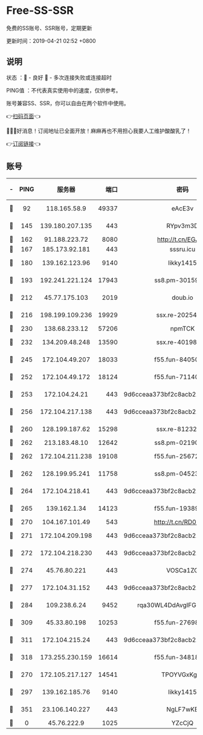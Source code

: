 # Free-SS-SSR

免费的SS账号、SSR账号，定期更新

更新时间：2019-04-21 02:52 +0800

## 说明

状态     ：🙂 - 良好 🙁 - 多次连接失败或连接超时

PING值   ：不代表真实使用中的速度，仅供参考。

账号兼容SS、SSR，你可以自由在两个软件中使用。

👉[扫码页面](https://liesauer.github.io/Free-SS-SSR/)👈

🎉🎉🎉好消息！订阅地址已全面开放！麻麻再也不用担心我要人工维护酸酸乳了！

👉[订阅链接](https://www.liesauer.net/yogurt/subscribe?ACCESS_TOKEN=DAYxR3mMaZAsaqUb)👈

## 账号

|-|PING|服务器|端口|密码|加密方式|区域|
|:----:|:----:|:-----:|-----:|:----:|:----:|:----:|
|🙂|92|118.165.58.9|49337|eAcE3v|chacha20-ietf|TW|
|🙂|145|139.180.207.135|443|RYpv3m3D|aes-256-cfb|JP|
|🙂|162|91.188.223.72|8080|http://t.cn/EGJIyrl|rc4-md5|RU|
|🙂|167|185.173.92.181|443|sssru.icu|rc4-md5|RU|
|🙂|180|139.162.123.96|9140|likky1415|aes-256-cfb|JP|
|🙂|193|192.241.221.124|17943|ss8.pm-30159735|aes-256-cfb|US|
|🙂|212|45.77.175.103|2019|doub.io|aes-128-ctr|SG|
|🙂|216|198.199.109.236|19929|ssx.re-20254148|aes-256-cfb|US|
|🙂|230|138.68.233.12|57206|npmTCK|rc4-md5|US|
|🙂|232|134.209.48.248|13590|ssx.re-40198259|aes-256-cfb|US|
|🙂|245|172.104.49.207|18033|f55.fun-84050556|aes-256-cfb|SG|
|🙂|252|172.104.49.172|18124|f55.fun-71140477|aes-256-cfb|SG|
|🙂|253|172.104.24.21|443|9d6cceaa373bf2c8acb22e60b6a58be6|aes-256-cfb|US|
|🙂|256|172.104.217.138|443|9d6cceaa373bf2c8acb22e60b6a58be6|aes-256-cfb|US|
|🙂|260|128.199.187.62|15298|ssx.re-81232665|aes-256-cfb|SG|
|🙂|262|213.183.48.10|12642|ss8.pm-02190555|rc4-md5|RU|
|🙂|262|172.104.211.238|19108|f55.fun-25672801|aes-256-cfb|US|
|🙂|262|128.199.95.241|11758|ss8.pm-04523881|aes-256-cfb|SG|
|🙂|264|172.104.218.41|443|9d6cceaa373bf2c8acb22e60b6a58be6|aes-256-cfb|US|
|🙂|265|139.162.1.34|14123|f55.fun-19389187|aes-256-cfb|SG|
|🙂|270|104.167.101.49|543|http://t.cn/RD0D7sx|rc4-md5|CA|
|🙂|271|172.104.209.198|443|9d6cceaa373bf2c8acb22e60b6a58be6|aes-256-cfb|US|
|🙂|272|172.104.218.230|443|9d6cceaa373bf2c8acb22e60b6a58be6|aes-256-cfb|US|
|🙂|274|45.76.80.221|443|VOSCa1ZG|aes-256-cfb|DE|
|🙂|277|172.104.31.152|443|9d6cceaa373bf2c8acb22e60b6a58be6|aes-256-cfb|US|
|🙂|284|109.238.6.24|9452|rqa30WL4DdAvgIFG6Fs3znzTa|aes-256-cfb|FR|
|🙂|309|45.33.80.198|10253|f55.fun-27698547|aes-256-cfb|US|
|🙂|311|172.104.215.24|443|9d6cceaa373bf2c8acb22e60b6a58be6|aes-256-cfb|US|
|🙂|318|173.255.230.159|16614|f55.fun-34818706|aes-256-cfb|US|
|🙂|270|172.105.217.127|14541|TPOYVGxKglpi|aes-256-cfb|JP|
|🙂|297|139.162.185.76|9140|likky1415|aes-256-cfb|DE|
|🙂|351|23.106.140.227|443|NgLF7wKB|aes-256-cfb|US|
|🙁|0|45.76.222.9|1025|YZcCjQ|rc4-md5|JP|
